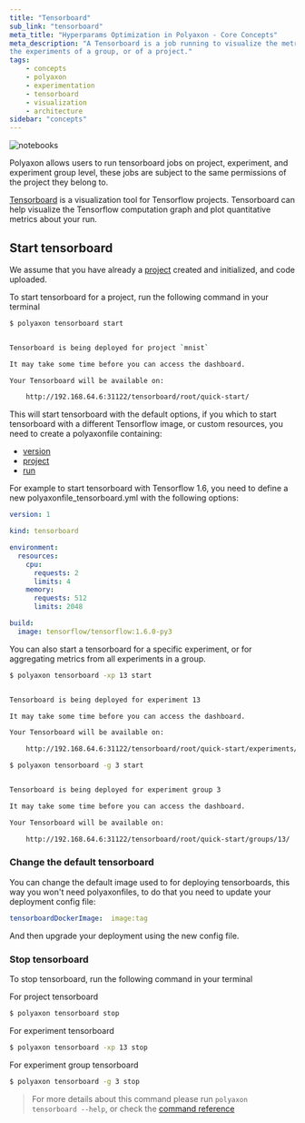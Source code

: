 ```yaml
---
title: "Tensorboard"
sub_link: "tensorboard"
meta_title: "Hyperparams Optimization in Polyaxon - Core Concepts"
meta_description: "A Tensorboard is a job running to visualize the metrics of an experiment,
the experiments of a group, or of a project."
tags:
    - concepts
    - polyaxon
    - experimentation
    - tensorboard
    - visualization
    - architecture
sidebar: "concepts"
---
```


![notebooks](../../content/images/concepts/dashboard/tensorboards.png)

Polyaxon allows users to run tensorboard jobs on project, experiment, and experiment group level, these jobs are subject to the same permissions of the project they belong to.


[Tensorboard](https://www.tensorflow.org/programmers_guide/summaries_and_tensorboard) is a visualization tool for Tensorflow projects.
Tensorboard can help visualize the Tensorflow computation graph and plot quantitative metrics about your run.

## Start tensorboard

We assume that you have already a [project](/concepts/projects/) created and initialized, and code uploaded.

To start tensorboard for a project, run the following command in your terminal

```bash
$ polyaxon tensorboard start


Tensorboard is being deployed for project `mnist`

It may take some time before you can access the dashboard.

Your Tensorboard will be available on:

    http://192.168.64.6:31122/tensorboard/root/quick-start/
```

This will start tensorboard with the default options,
if you which to start tensorboard with a different Tensorflow image, or custom resources,
you need to create a polyaxonfile containing:

 * [version](/references/polyaxonfile-yaml-specification/version/)
 * [project](/references/polyaxonfile-yaml-specification/project/)
 * [run](/references/polyaxonfile-yaml-specification/run/)

For example to start tensorboard with Tensorflow 1.6, you need to define a new polyaxonfile_tensorboard.yml with the following options:


```yaml
version: 1

kind: tensorboard

environment:
  resources:
    cpu:
      requests: 2
      limits: 4
    memory:
      requests: 512
      limits: 2048

build:
  image: tensorflow/tensorflow:1.6.0-py3
```

You can also start a tensorboard for a specific experiment, or for aggregating metrics from all experiments in a group.


```bash
$ polyaxon tensorboard -xp 13 start


Tensorboard is being deployed for experiment 13

It may take some time before you can access the dashboard.

Your Tensorboard will be available on:

    http://192.168.64.6:31122/tensorboard/root/quick-start/experiments/13/
```
```bash
$ polyaxon tensorboard -g 3 start


Tensorboard is being deployed for experiment group 3

It may take some time before you can access the dashboard.

Your Tensorboard will be available on:

    http://192.168.64.6:31122/tensorboard/root/quick-start/groups/13/
```

### Change the default tensorboard

You can change the default image used to for deploying tensorboards, this way you won't need polyaxonfiles, 
to do that you need to update your deployment config file:

```yaml
tensorboardDockerImage:  image:tag
``` 

And then upgrade your deployment using the new config file.

### Stop tensorboard

To stop tensorboard, run the following command in your terminal

For project tensorboard

```bash
$ polyaxon tensorboard stop
```

For experiment tensorboard

```bash
$ polyaxon tensorboard -xp 13 stop
```

For experiment group tensorboard

```bash
$ polyaxon tensorboard -g 3 stop
```

> For more details about this command please run `polyaxon tensorboard --help`, 
or check the [command reference](/references/polyaxon-cli/tensorboard/)

